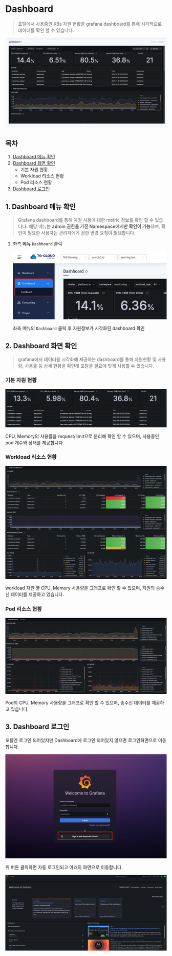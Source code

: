 # Dashboard

> 포탈에서 사용중인 K8s 자원 현황을 grafana dashboard를 통해 시각적으로 데이터를 확인 할 수 있습니다.

![](img/dashboard.png)





## 목차

1. [Dashboard 메뉴 확인](#1-dashboard-메뉴-확인)
2. [Dashboard 화면 확인](#2-dashboard-화면-확인)
   - 기본 자원 현황
   - Workload 리소스 현황
   - Pod 리소스 현황
3. [Dashboard 로그인](#3-dashboard-로그인)




## 1. Dashboard 메뉴 확인

> Grafana dashboard를 통해 자원 사용에 대한 metric 정보를 확인 할 수 있습니다.
> 해당 메뉴는 **admin 권한을 가진 Namespace에서만 확인이 가능**하며, 확인이 필요한 사용자는 관리자에게 권한 변경 요청이 필요합니다.

1. 좌측 메뉴 `Dashboard` 클릭

   ![](img/dashboard_menu.png)

   좌측 메뉴의 `Dashboard` 클릭 후 자원정보가 시각화된 dashboard 확인




## 2. Dashboard 화면 확인

> grafana에서 데이터를 시각화해 제공하는 dashboard를 통해 자원현황 및 사용량, 사용률 등 상세 현황을 확인해 포탈을 필요에 맞게 사용할 수 있습니다.

### 기본 자원 현황

![](img/dashboard_resource.png)

CPU, Memory의 사용률을 request/limit으로 분리해 확인 할 수 있으며, 사용중인 pod 개수와 상태를 제공합니다.

### Workload 리소스 현황

![](img/dashboard_workload.png)

workload 자원 별 CPU, Memory 사용량을 그래프로 확인 할 수 있으며, 자원의 송수신 데이터를 제공하고 있습니다.

### Pod 리소스 현황

![](img/dashboard_pod.png)

Pod의 CPU, Memory 사용량을 그래프로 확인 할 수 있으며, 송수신 데이터를 제공하고 있습니다.

## 3. Dashboard 로그인

포탈엔 로그인 되어있지만 Dashboard에 로그인 되어있지 않으면 로그인화면으로 이동합니다.

![](img/dashboard_login.png)

위 버튼 클릭하면 자동 로그인되고 아래의 화면으로 이동합니다.

![](img/dashboard_main.png)
